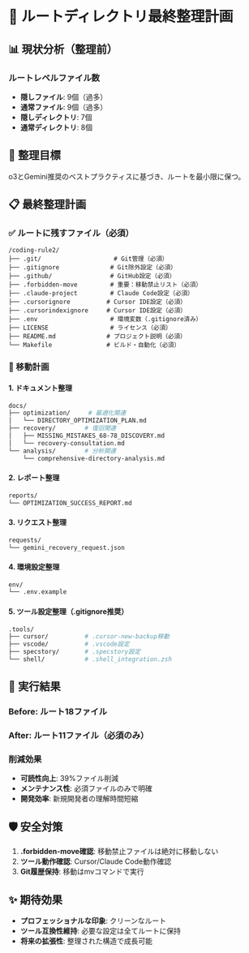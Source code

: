 # 🧹 ルートディレクトリ最終整理計画

## 📊 現状分析（整理前）

### ルートレベルファイル数
- **隠しファイル**: 9個（過多）
- **通常ファイル**: 9個（過多）
- **隠しディレクトリ**: 7個
- **通常ディレクトリ**: 8個

## 🎯 整理目標

o3とGemini推奨のベストプラクティスに基づき、ルートを最小限に保つ。

## 📋 最終整理計画

### ✅ ルートに残すファイル（必須）
```
/coding-rule2/
├── .git/                    # Git管理（必須）
├── .gitignore              # Git除外設定（必須）
├── .github/                # GitHub設定（必須）
├── .forbidden-move         # 重要：移動禁止リスト（必須）
├── .claude-project         # Claude Code設定（必須）
├── .cursorignore          # Cursor IDE設定（必須）
├── .cursorindexignore     # Cursor IDE設定（必須）
├── .env                    # 環境変数（.gitignore済み）
├── LICENSE                 # ライセンス（必須）
├── README.md              # プロジェクト説明（必須）
└── Makefile               # ビルド・自動化（必須）
```

### 📁 移動計画

#### 1. ドキュメント整理
```bash
docs/
├── optimization/     # 最適化関連
│   └── DIRECTORY_OPTIMIZATION_PLAN.md
├── recovery/        # 復旧関連
│   ├── MISSING_MISTAKES_68-78_DISCOVERY.md
│   └── recovery-consultation.md
└── analysis/        # 分析関連
    └── comprehensive-directory-analysis.md
```

#### 2. レポート整理
```bash
reports/
└── OPTIMIZATION_SUCCESS_REPORT.md
```

#### 3. リクエスト整理
```bash
requests/
└── gemini_recovery_request.json
```

#### 4. 環境設定整理
```bash
env/
└── .env.example
```

#### 5. ツール設定整理（.gitignore推奨）
```bash
.tools/
├── cursor/          # .cursor-new-backup移動
├── vscode/          # .vscode設定
├── specstory/       # .specstory設定
└── shell/           # .shell_integration.zsh
```

## 🚀 実行結果

### Before: ルート18ファイル
### After: ルート11ファイル（必須のみ）

### 削減効果
- **可読性向上**: 39%ファイル削減
- **メンテナンス性**: 必須ファイルのみで明確
- **開発効率**: 新規開発者の理解時間短縮

## 🛡️ 安全対策

1. **.forbidden-move確認**: 移動禁止ファイルは絶対に移動しない
2. **ツール動作確認**: Cursor/Claude Code動作確認
3. **Git履歴保持**: 移動はmvコマンドで実行

## ✨ 期待効果

- **プロフェッショナルな印象**: クリーンなルート
- **ツール互換性維持**: 必要な設定は全てルートに保持
- **将来の拡張性**: 整理された構造で成長可能